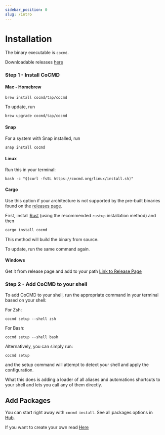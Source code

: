 ```yaml
---
sidebar_position: 0
slug: /intro
---
```


# Installation


The binary executable is `cocmd`. 

Downloadable releases [here](https://github.com/cocmd/cocmd/releases)

### Step 1 - Install CoCMD

#### Mac - Homebrew

```bash
brew install cocmd/tap/cocmd
```

To update, run

```bash
brew upgrade cocmd/tap/cocmd
```

#### Snap

For a system with Snap installed, run

```bash
snap install cocmd
```

#### Linux

Run this in your terminal:
```shell
bash -c "$(curl -fsSL https://cocmd.org/linux/install.sh)"
```

#### Cargo

Use this option if your architecture is not supported by the pre-built binaries found on the [releases page](https://github.com/cocmd/cocmd/releases).

First, install [Rust](https://www.rust-lang.org/tools/install) (using the recommended `rustup` installation method) and then

```bash
cargo install cocmd
```

This method will build the binary from source.

To update, run the same command again.

#### Windows 
Get it from release page and add to your path
[Link to Release Page](https://github.com/cocmd/cocmd/releases)


### Step 2 - Add CoCMD to your shell

To add CoCMD to your shell, run the appropriate command in your terminal based on your shell:

For Zsh:
```shell
cocmd setup --shell zsh
```

For Bash:
```shell
cocmd setup --shell bash
```

Alternatively, you can simply run:
```shell
cocmd setup
```
and the setup command will attempt to detect your shell and apply the configuration.

What this does is adding a loader of all aliases and automations shortcuts to your shell and lets you call any of them directly.

## Add Packages

You can start right away with `cocmd install`.
See all packages options in [Hub](/docs/packages/from_hub).

If you want to create your own read [Here](/docs/packages/package-specification)